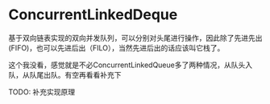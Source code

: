 # ConcurrentLinkedDeque

基于双向链表实现的双向并发队列，可以分别对头尾进行操作，因此除了先进先出(FIFO)，也可以先进后出（FILO），当然先进后出的话应该叫它栈了。

这个我没看，感觉就是不必ConcurrentLinkedQueue多了两种情况，从队头入队，从队尾出队。有空再看看补充下

TODO: 补充实现原理